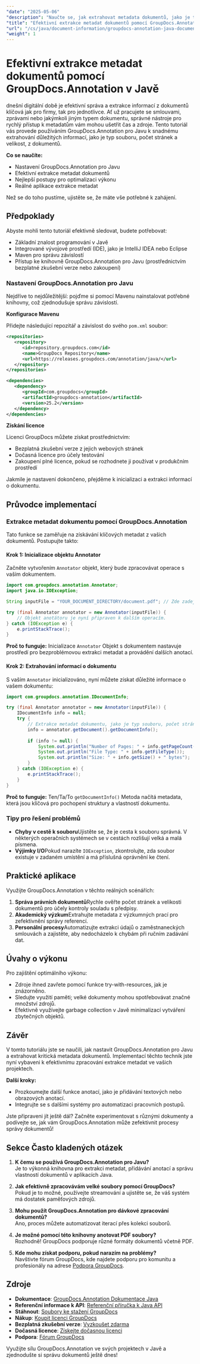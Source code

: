 ```yaml
---
"date": "2025-05-06"
"description": "Naučte se, jak extrahovat metadata dokumentů, jako je typ souboru, počet stránek a velikost, pomocí nástroje GroupDocs.Annotation pro Javu. Vylepšete správu dokumentů pomocí efektivní extrakce informací."
"title": "Efektivní extrakce metadat dokumentů pomocí GroupDocs.Annotation v Javě"
"url": "/cs/java/document-information/groupdocs-annotation-java-document-info-extraction/"
"weight": 1
---
```


# Efektivní extrakce metadat dokumentů pomocí GroupDocs.Annotation v Javě

dnešní digitální době je efektivní správa a extrakce informací z dokumentů klíčová jak pro firmy, tak pro jednotlivce. Ať už pracujete se smlouvami, zprávami nebo jakýmkoli jiným typem dokumentu, správné nástroje pro rychlý přístup k metadatům vám mohou ušetřit čas a zdroje. Tento tutoriál vás provede používáním GroupDocs.Annotation pro Javu k snadnému extrahování důležitých informací, jako je typ souboru, počet stránek a velikost, z dokumentů.

**Co se naučíte:**
- Nastavení GroupDocs.Annotation pro Javu
- Efektivní extrakce metadat dokumentů
- Nejlepší postupy pro optimalizaci výkonu
- Reálné aplikace extrakce metadat

Než se do toho pustíme, ujistěte se, že máte vše potřebné k zahájení.

## Předpoklady

Abyste mohli tento tutoriál efektivně sledovat, budete potřebovat:
- Základní znalost programování v Javě
- Integrované vývojové prostředí (IDE), jako je IntelliJ IDEA nebo Eclipse
- Maven pro správu závislostí
- Přístup ke knihovně GroupDocs.Annotation pro Javu (prostřednictvím bezplatné zkušební verze nebo zakoupení)

### Nastavení GroupDocs.Annotation pro Javu

Nejdříve to nejdůležitější: pojďme si pomocí Mavenu nainstalovat potřebné knihovny, což zjednodušuje správu závislostí.

**Konfigurace Mavenu**

Přidejte následující repozitář a závislost do svého `pom.xml` soubor:

```xml
<repositories>
   <repository>
      <id>repository.groupdocs.com</id>
      <name>GroupDocs Repository</name>
      <url>https://releases.groupdocs.com/annotation/java/</url>
   </repository>
</repositories>

<dependencies>
   <dependency>
      <groupId>com.groupdocs</groupId>
      <artifactId>groupdocs-annotation</artifactId>
      <version>25.2</version>
   </dependency>
</dependencies>
```

**Získání licence**

Licenci GroupDocs můžete získat prostřednictvím:
- Bezplatná zkušební verze z jejich webových stránek
- Dočasná licence pro účely testování
- Zakoupení plné licence, pokud se rozhodnete ji používat v produkčním prostředí

Jakmile je nastavení dokončeno, přejděme k inicializaci a extrakci informací o dokumentu.

## Průvodce implementací

### Extrakce metadat dokumentu pomocí GroupDocs.Annotation

Tato funkce se zaměřuje na získávání klíčových metadat z vašich dokumentů. Postupujte takto:

#### Krok 1: Inicializace objektu Annotator

Začněte vytvořením `Annotator` objekt, který bude zpracovávat operace s vaším dokumentem.

```java
import com.groupdocs.annotation.Annotator;
import java.io.IOException;

String inputFile = "YOUR_DOCUMENT_DIRECTORY/document.pdf"; // Zde zadejte cestu k souboru

try (final Annotator annotator = new Annotator(inputFile)) {
    // Objekt anotátoru je nyní připraven k dalším operacím.
} catch (IOException e) {
    e.printStackTrace();
}
```

**Proč to funguje:** Inicializace `Annotator` Objekt s dokumentem nastavuje prostředí pro bezproblémovou extrakci metadat a provádění dalších anotací.

#### Krok 2: Extrahování informací o dokumentu

S vaším `Annotator` inicializováno, nyní můžete získat důležité informace o vašem dokumentu:

```java
import com.groupdocs.annotation.IDocumentInfo;

try (final Annotator annotator = new Annotator(inputFile)) {
    IDocumentInfo info = null;
    try {
        // Extrakce metadat dokumentu, jako je typ souboru, počet stránek a velikost.
        info = annotator.getDocument().getDocumentInfo();
        
        if (info != null) {
            System.out.println("Number of Pages: " + info.getPageCount());
            System.out.println("File Type: " + info.getFileType());
            System.out.println("Size: " + info.getSize() + " bytes");
        }
    } catch (IOException e) {
        e.printStackTrace();
    }
}
```

**Proč to funguje:** Ten/Ta/To `getDocumentInfo()` Metoda načítá metadata, která jsou klíčová pro pochopení struktury a vlastností dokumentu.

### Tipy pro řešení problémů

- **Chyby v cestě k souboru**Ujistěte se, že je cesta k souboru správná. V některých operačních systémech se v cestách rozlišují velká a malá písmena.
- **Výjimky I/O**Pokud narazíte `IOException`, zkontrolujte, zda soubor existuje v zadaném umístění a má příslušná oprávnění ke čtení.

## Praktické aplikace

Využijte GroupDocs.Annotation v těchto reálných scénářích:
1. **Správa právních dokumentů**Rychle ověřte počet stránek a velikosti dokumentů pro účely kontroly souladu s předpisy.
2. **Akademický výzkum**Extrahujte metadata z výzkumných prací pro zefektivnění správy referencí.
3. **Personální procesy**Automatizujte extrakci údajů o zaměstnaneckých smlouvách a zajistěte, aby nedocházelo k chybám při ručním zadávání dat.

## Úvahy o výkonu

Pro zajištění optimálního výkonu:
- Zdroje ihned zavřete pomocí funkce try-with-resources, jak je znázorněno.
- Sledujte využití paměti; velké dokumenty mohou spotřebovávat značné množství zdrojů.
- Efektivně využívejte garbage collection v Javě minimalizací vytváření zbytečných objektů.

## Závěr

V tomto tutoriálu jste se naučili, jak nastavit GroupDocs.Annotation pro Javu a extrahovat kritická metadata dokumentů. Implementací těchto technik jste nyní vybaveni k efektivnímu zpracování extrakce metadat ve vašich projektech.

**Další kroky:**
- Prozkoumejte další funkce anotací, jako je přidávání textových nebo obrazových anotací.
- Integrujte se s dalšími systémy pro automatizaci pracovních postupů.

Jste připraveni jít ještě dál? Začněte experimentovat s různými dokumenty a podívejte se, jak vám GroupDocs.Annotation může zefektivnit procesy správy dokumentů!

## Sekce Často kladených otázek

1. **K čemu se používá GroupDocs.Annotation pro Javu?**  
   Je to výkonná knihovna pro extrakci metadat, přidávání anotací a správu vlastností dokumentů v aplikacích Java.

2. **Jak efektivně zpracovávám velké soubory pomocí GroupDocs?**  
   Pokud je to možné, používejte streamování a ujistěte se, že váš systém má dostatek paměťových zdrojů.

3. **Mohu použít GroupDocs.Annotation pro dávkové zpracování dokumentů?**  
   Ano, proces můžete automatizovat iterací přes kolekci souborů.

4. **Je možné pomocí této knihovny anotovat PDF soubory?**  
   Rozhodně! GroupDocs podporuje různé formáty dokumentů včetně PDF.

5. **Kde mohu získat podporu, pokud narazím na problémy?**  
   Navštivte fórum GroupDocs, kde najdete podporu pro komunitu a profesionály na adrese [Podpora GroupDocs](https://forum.groupdocs.com/c/annotation).

## Zdroje

- **Dokumentace**: [GroupDocs.Annotation Dokumentace Java](https://docs.groupdocs.com/annotation/java/)
- **Referenční informace k API**: [Referenční příručka k Java API](https://reference.groupdocs.com/annotation/java/)
- **Stáhnout**: [Soubory ke stažení GroupDocs](https://releases.groupdocs.com/annotation/java/)
- **Nákup**: [Koupit licenci GroupDocs](https://purchase.groupdocs.com/buy)
- **Bezplatná zkušební verze**: [Vyzkoušet zdarma](https://releases.groupdocs.com/annotation/java/)
- **Dočasná licence**: [Získejte dočasnou licenci](https://purchase.groupdocs.com/temporary-license/)
- **Podpora**: [Fórum GroupDocs](https://forum.groupdocs.com/c/annotation/) 

Využijte sílu GroupDocs.Annotation ve svých projektech v Javě a zjednodušte si správu dokumentů ještě dnes!